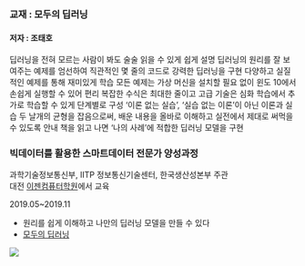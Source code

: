 ### 교재 : 모두의 딥러닝
#### 저자 : 조태호

딥러닝을 전혀 모르는 사람이 봐도 술술 읽을 수 있게 쉽게 설명
딥러닝의 원리를 잘 보여주는 예제를 엄선하여 직관적인 몇 줄의 코드로 강력한 딥러닝을 구현
다양하고 실질적인 예제를 통해 재미있게 학습
모든 예제는 가상 머신을 설치할 필요 없이 윈도 10에서 손쉽게 실행할 수 있어 편리
복잡한 수식은 최대한 줄이고 고급 기술은 심화 학습에서 추가로 학습할 수 있게 단계별로 구성
‘이론 없는 실습’, ‘실습 없는 이론’이 아닌 이론과 실습 두 날개의 균형을 잡음으로써, 배운 내용을 올바로 이해하고 실전에서 제대로 써먹을 수 있도록 안내
책을 읽고 나면 ‘나의 사례’에 적합한 딥러닝 모델을 구현

### 빅데이터를 활용한 스마트데이터 전문가 양성과정

과학기술정보통신부, IITP 정보통신기술센터, 한국생산성본부 주관  <br>
대전 [이젠컴퓨터학원](http::dj.ezenac.co.kr/)에서 교육

2019.05~2019.11


* 원리를 쉽게 이해하고 나만의 딥러닝 모델을 만들 수 있다
* <a href="https://www.gilbut.co.kr/book/view?bookcode=BN001909&keyword=%EB%AA%A8%EB%91%90%EC%9D%98%EB%94%A5%EB%9F%AC%EB%8B%9D&collection=GB_BOOK">모두의 딥러닝</a>


![](https://gimg.gilbut.co.kr/book/BN001909/rn_view_BN001909.jpg)
